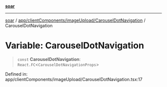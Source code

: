 [**soar**](../../../../../README.md)

***

[soar](../../../../../modules.md) / [app/clientComponents/imageUpload/CarouselDotNavigation](../README.md) / CarouselDotNavigation

# Variable: CarouselDotNavigation

> `const` **CarouselDotNavigation**: `React.FC`\<`CarouselDotNavigationProps`\>

Defined in: app/clientComponents/imageUpload/CarouselDotNavigation.tsx:17
